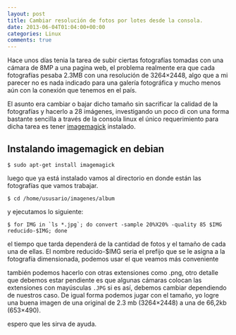 ```yaml
---
layout: post
title: Cambiar resolución de fotos por lotes desde la consola.
date: 2013-06-04T01:04:00+00:00
categories: Linux
comments: true
---
```

Hace unos días tenia la tarea de subir ciertas fotografías tomadas con una cámara de 8MP a una pagina web, el problema realmente era que cada fotografías pesaba 2.3MB con una resolución de 3264×2448, algo que a mi parecer no es nada indicado para una galería fotográfica y mucho menos aún con la conexión que tenemos en el país.

El asunto era cambiar o bajar dicho tamaño sin sacrificar la calidad de la fotografías y hacerlo a 28 imágenes, investigando un poco di con una forma bastante sencilla a través de la consola linux el único requerimiento para dicha tarea es tener [imagemagick](https://www.imagemagick.org/script/index.php) instalado.

## Instalando imagemagick en debian
```
$ sudo apt-get install imagemagick
```

luego que ya está instalado vamos al directorio en donde están las fotografías que vamos trabajar.

`
$ cd /home/ususario/imagenes/album
`

y ejecutamos lo siguiente:
```
$ for IMG in `ls *.jpg`; do convert -sample 20%X20% -quality 85 $IMG reducido-$IMG; done
```
el tiempo que tarda dependerá de la cantidad de fotos y el tamaño de cada una de ellas. El nombre reducido-$IMG seria el prefijo que se le asigna a la fotografía dimensionada, podemos usar el que veamos más conveniente

también podemos hacerlo con otras extensiones como .png, otro detalle que debemos estar pendiente es que algunas cámaras colocan las extensiones con mayúsculas `.JPG` si es así, debemos cambiar dependiendo de nuestros caso. De igual forma podemos jugar con el tamaño, yo logre una buena imagen de una original de 2.3 mb (3264×2448) a una de 66,2kb (653×490).

espero que les sirva de ayuda.